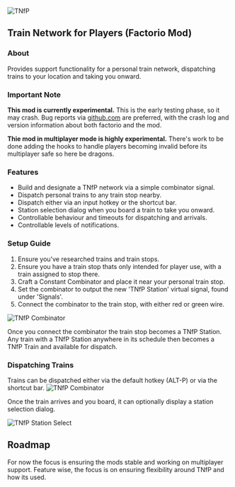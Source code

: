 ![TNfP](https://leehuk.github.io/factorio-tnfp/docs/images/tnfp-logo.png)
## Train Network for Players (Factorio Mod)

### About
Provides support functionality for a personal train network, dispatching trains to your location and
taking you onward.

### Important Note
**This mod is currently experimental.**  This is the early testing phase, so it may crash.  Bug reports via
[github.com](https://github.com/leehuk/factorio-tnfp/) are preferred, with the crash log and version
information about both factorio and the mod.

**Thie mod in multiplayer mode is highly experimental.**  There's work to be done adding the hooks to handle
players becoming invalid before its multiplayer safe so here be dragons.

### Features
* Build and designate a TNfP network via a simple combinator signal.
* Dispatch personal trains to any train stop nearby.
* Dispatch either via an input hotkey or the shortcut bar.
* Station selection dialog when you board a train to take you onward.
* Controllable behaviour and timeouts for dispatching and arrivals.
* Controllable levels of notifications.

### Setup Guide
1. Ensure you've researched trains and train stops.
1. Ensure you have a train stop thats only intended for player use, with a train assigned to stop there.
1. Craft a Constant Combinator and place it near your personal train stop.
1. Set the combinator to output the new 'TNfP Station' virtual signal, found under 'Signals'.
1. Connect the combinator to the train stop, with either red or green wire.

![TNfP Combinator](https://leehuk.github.io/factorio-tnfp/docs/images/tnfp-screenshot-combinator.jpg)

Once you connect the combinator the train stop becomes a TNfP Station.  Any train with a TNfP Station anywhere in its schedule
then becomes a TNfP Train and available for dispatch.

### Dispatching Trains

Trains can be dispatched either via the default hotkey (ALT-P) or via the shortcut bar.
![TNfP Combinator](https://leehuk.github.io/factorio-tnfp/docs/images/tnfp-screenshot-shortcutbar.jpg)

Once the train arrives and you board, it can optionally display a station selection dialog.

![TNfP Station Select](https://leehuk.github.io/factorio-tnfp/docs/images/tnfp-screenshot-stationselect.jpg)

## Roadmap
For now the focus is ensuring the mods stable and working on multiplayer support.  Feature wise, the focus
is on ensuring flexibility around TNfP and how its used.